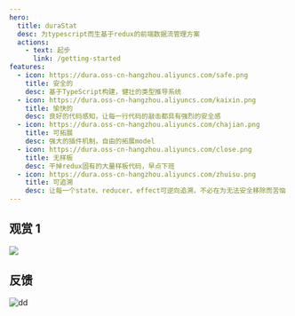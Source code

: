 ```yaml
---
hero:
  title: duraStat
  desc: 为typescript而生基于redux的前端数据流管理方案
  actions:
    - text: 起步
      link: /getting-started
features:
  - icon: https://dura.oss-cn-hangzhou.aliyuncs.com/safe.png
    title: 安全的
    desc: 基于TypeScript构建，健壮的类型推导系统
  - icon: https://dura.oss-cn-hangzhou.aliyuncs.com/kaixin.png
    title: 愉快的
    desc: 良好的代码感知，让每一行代码的敲击都具有强烈的安全感
  - icon: https://dura.oss-cn-hangzhou.aliyuncs.com/chajian.png
    title: 可拓展
    desc: 强大的插件机制，自由的拓展model
  - icon: https://dura.oss-cn-hangzhou.aliyuncs.com/close.png
    title: 无样板
    desc: 干掉redux固有的大量样板代码，早点下班
  - icon: https://dura.oss-cn-hangzhou.aliyuncs.com/zhuisu.png
    title: 可追溯
    desc: 让每一个state、reducer、effect可逆向追溯，不必在为无法安全移除而苦恼
---
```


## 观赏 1

![](https://dura.oss-cn-hangzhou.aliyuncs.com/test1.gif)

## 反馈

![dd](https://dura.oss-cn-hangzhou.aliyuncs.com/dingding.jpg?x-oss-process=image/resize,w_300)
